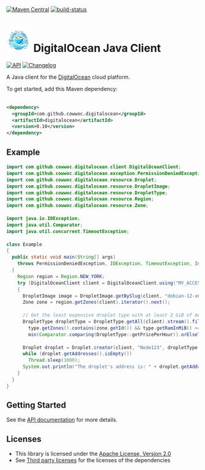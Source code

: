 [![Maven Central](https://maven-badges.herokuapp.com/maven-central/com.github.cowwoc.digitalocean/digitalocean/badge.svg)](https://search.maven.org/search?q=g:com.github.cowwoc.digitalocean)
[![build-status](../../workflows/Build/badge.svg)](../../actions?query=workflow%3Abuild)

# <img src="docs/logo.svg" width=64 height=64 alt="logo"> DigitalOcean Java Client

[![API](https://img.shields.io/badge/api_docs-5B45D5.svg)](https://cowwoc.github.io/digitalocean/0.10/)
[![Changelog](https://img.shields.io/badge/changelog-A345D5.svg)](docs/changelog.md)

A Java client for the [DigitalOcean](https://www.digitalocean.com/) cloud platform.

To get started, add this Maven dependency:

```xml

<dependency>
  <groupId>com.github.cowwoc.digitalocean</groupId>
  <artifactId>digitalocean</artifactId>
  <version>0.10</version>
</dependency>
```

## Example

```java
import com.github.cowwoc.digitalocean.client.DigitalOceanClient;
import com.github.cowwoc.digitalocean.exception.PermissionDeniedException;
import com.github.cowwoc.digitalocean.resource.Droplet;
import com.github.cowwoc.digitalocean.resource.DropletImage;
import com.github.cowwoc.digitalocean.resource.DropletType;
import com.github.cowwoc.digitalocean.resource.Region;
import com.github.cowwoc.digitalocean.resource.Zone;

import java.io.IOException;
import java.util.Comparator;
import java.util.concurrent.TimeoutException;

class Example
{
  public static void main(String[] args)
    throws PermissionDeniedException, IOException, TimeoutException, InterruptedException
  {
    Region region = Region.NEW_YORK;
    try (DigitalOceanClient client = DigitalOceanClient.using("MY_ACCESS_TOKEN"))
    {
      DropletImage image = DropletImage.getBySlug(client, "debian-12-x64");
      Zone zone = region.getZones(client).iterator().next();
      
      // Get the least expensive droplet type with at least 2 GiB of memory
      DropletType dropletType = DropletType.getAll(client).stream().filter(type ->
        type.getZones().contains(zone.getId()) && type.getRamInMiB() >= 2 * 1024).
        min(Comparator.comparing(DropletType::getPricePerHour)).orElseThrow();
      
      Droplet droplet = Droplet.creator(client, "Node123", dropletType.getId(), image).create();
      while (droplet.getAddresses().isEmpty())
        Thread.sleep(1000);
      System.out.println("The droplet's address is: " + droplet.getAddresses().iterator().next());
    }
  }
}
```

## Getting Started

See the [API documentation](https://cowwoc.github.io/digitalocean/0.10/) for more details.

## Licenses

* This library is licensed under the [Apache License, Version 2.0](LICENSE)
* See [Third party licenses](LICENSE-3RD-PARTY.md) for the licenses of the dependencies